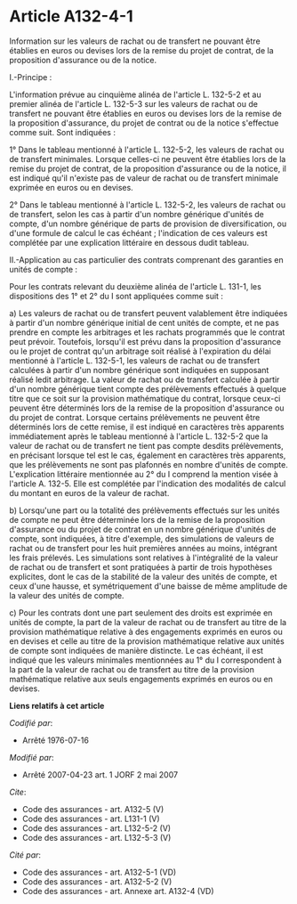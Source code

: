 # Article A132-4-1

Information sur les valeurs de rachat ou de transfert ne pouvant être établies en euros ou devises lors de la remise du
projet de contrat, de la proposition d'assurance ou de la notice. 

I.-Principe : 

L'information prévue au cinquième alinéa de l'article L. 132-5-2 et au premier alinéa de l'article L. 132-5-3 sur les valeurs
de rachat ou de transfert ne pouvant être établies en euros ou devises lors de la remise de la proposition d'assurance, du
projet de contrat ou de la notice s'effectue comme suit. Sont indiquées : 

1° Dans le tableau mentionné à l'article L. 132-5-2, les valeurs de rachat ou de transfert minimales. Lorsque celles-ci ne
peuvent être établies lors de la remise du projet de contrat, de la proposition d'assurance ou de la notice, il est indiqué
qu'il n'existe pas de valeur de rachat ou de transfert minimale exprimée en euros ou en devises. 

2° Dans le tableau mentionné à l'article L. 132-5-2, les valeurs de rachat ou de transfert, selon les cas à partir d'un
nombre générique d'unités de compte, d'un nombre générique de parts de provision de diversification, ou d'une formule de
calcul le cas échéant ; l'indication de ces valeurs est complétée par une explication littéraire en dessous dudit tableau. 

II.-Application au cas particulier des contrats comprenant des garanties en unités de compte : 

Pour les contrats relevant du deuxième alinéa de l'article L. 131-1, les dispositions des 1° et 2° du I sont appliquées comme
suit : 

a) Les valeurs de rachat ou de transfert peuvent valablement être indiquées à partir d'un nombre générique initial de cent
unités de compte, et ne pas prendre en compte les arbitrages et les rachats programmés que le contrat peut prévoir.
Toutefois, lorsqu'il est prévu dans la proposition d'assurance ou le projet de contrat qu'un arbitrage soit réalisé à
l'expiration du délai mentionné à l'article L. 132-5-1, les valeurs de rachat ou de transfert calculées à partir d'un nombre
générique sont indiquées en supposant réalisé ledit arbitrage. La valeur de rachat ou de transfert calculée à partir d'un
nombre générique tient compte des prélèvements effectués à quelque titre que ce soit sur la provision mathématique du
contrat, lorsque ceux-ci peuvent être déterminés lors de la remise de la proposition d'assurance ou du projet de contrat.
Lorsque certains prélèvements ne peuvent être déterminés lors de cette remise, il est indiqué en caractères très apparents
immédiatement après le tableau mentionné à l'article L. 132-5-2 que la valeur de rachat ou de transfert ne tient pas compte
desdits prélèvements, en précisant lorsque tel est le cas, également en caractères très apparents, que les prélèvements ne
sont pas plafonnés en nombre d'unités de compte. L'explication littéraire mentionnée au 2° du I comprend la mention visée à
l'article A. 132-5. Elle est complétée par l'indication des modalités de calcul du montant en euros de la valeur de rachat. 

b) Lorsqu'une part ou la totalité des prélèvements effectués sur les unités de compte ne peut être déterminée lors de la
remise de la proposition d'assurance ou du projet de contrat en un nombre générique d'unités de compte, sont indiquées, à
titre d'exemple, des simulations de valeurs de rachat ou de transfert pour les huit premières années au moins, intégrant les
frais prélevés. Les simulations sont relatives à l'intégralité de la valeur de rachat ou de transfert et sont pratiquées à
partir de trois hypothèses explicites, dont le cas de la stabilité de la valeur des unités de compte, et ceux d'une hausse,
et symétriquement d'une baisse de même amplitude de la valeur des unités de compte. 

c) Pour les contrats dont une part seulement des droits est exprimée en unités de compte, la part de la valeur de rachat ou
de transfert au titre de la provision mathématique relative à des engagements exprimés en euros ou en devises et celle au
titre de la provision mathématique relative aux unités de compte sont indiquées de manière distincte. Le cas échéant, il est
indiqué que les valeurs minimales mentionnées au 1° du I correspondent à la part de la valeur de rachat ou de transfert au
titre de la provision mathématique relative aux seuls engagements exprimés en euros ou en devises.

**Liens relatifs à cet article**

_Codifié par_:

  - Arrêté 1976-07-16

_Modifié par_:

  - Arrêté 2007-04-23 art. 1 JORF 2 mai 2007

_Cite_:

  - Code des assurances - art. A132-5 (V)
  - Code des assurances - art. L131-1 (V)
  - Code des assurances - art. L132-5-2 (V)
  - Code des assurances - art. L132-5-3 (V)

_Cité par_:

  - Code des assurances - art. A132-5-1 (VD)
  - Code des assurances - art. A132-5-2 (V)
  - Code des assurances - art. Annexe art. A132-4 (VD)
